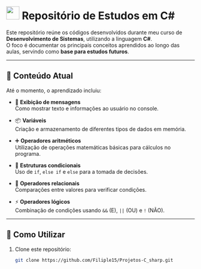 # <img src="https://cdn.jsdelivr.net/gh/devicons/devicon/icons/csharp/csharp-original.svg" width="35"/> Repositório de Estudos em C#

Este repositório reúne os códigos desenvolvidos durante meu curso de **Desenvolvimento de Sistemas**, utilizando a linguagem **C#**.  
O foco é documentar os principais conceitos aprendidos ao longo das aulas, servindo como **base para estudos futuros**.

---

## 📖 Conteúdo Atual

Até o momento, o aprendizado incluiu:

- 📝 **Exibição de mensagens**  
  Como mostrar texto e informações ao usuário no console.  

- 📦 **Variáveis**  
  Criação e armazenamento de diferentes tipos de dados em memória.  

- ➕ **Operadores aritméticos**  
  Utilização de operações matemáticas básicas para cálculos no programa.  

- 🔀 **Estruturas condicionais**  
  Uso de `if`, `else if` e `else` para a tomada de decisões.  

- 🔗 **Operadores relacionais**  
  Comparações entre valores para verificar condições.  

- ⚡ **Operadores lógicos**  
  Combinação de condições usando `&&` (E), `||` (OU) e `!` (NÃO).  

---

## 🚀 Como Utilizar

1. Clone este repositório:  
   ```bash
   git clone https://github.com/Filiple15/Projetos-C_sharp.git
